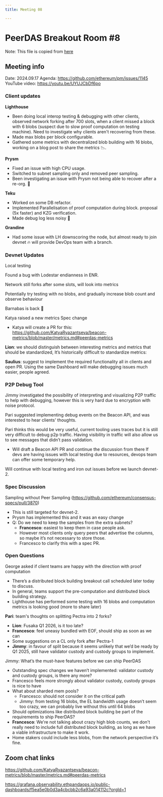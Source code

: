 ```yaml
---
title: Meeting 08

---
```


# PeerDAS Breakout Room #8

Note: This file is copied from [here](https://docs.google.com/document/d/1Ng2IrCe28kTt1BnIsjtMlKHq2MHgaja24LhFXSvqfJQ/edit#heading=h.tubwqb51zcjq)


## Meeting info
Date: 2024.09.17
Agenda: https://github.com/ethereum/pm/issues/1145 
YouTube video: https://youtu.be/UYUJCbDf6po

### Client updates

**Lighthouse**

- Been doing local interop testing & debugging with other clients, observed network forking after 700 slots, when a client missed a block with 6 blobs (suspect due to slow proof computation on testing machine). Need to investigate why clients aren't recovering from these.
- Made max blobs per block configurable.
- Gathered some metrics with decentralized blob building with 16 blobs, working on a blog post to share the metrics 📉.

**Prysm**

- Fixed an issue with high CPU usage.
- Switched to subnet sampling only and removed peer sampling.
- Been investigating an issue with Prysm not being able to recover after a re-org. 🍴

**Teku**

- Worked on some DB refactor.
- Implemented Parallelisation of proof computation during block. proposal (5x faster) and KZG verification.
- Made debug log less noisy 🤫

**Grandine**

- Had some issue with LH downscoring the node, but almost ready to join devnet 🔥 will provide DevOps team with a branch.


### Devnet Updates

Local testing

Found a bug with Lodestar endianness in ENR.

Network still forks after some slots, will look into metrics

Potentially try testing with no blobs, and gradually increase blob count and observe behaviour

Barnabas is back 🎉

Katya raised a new metrics Spec change
- Katya will create a PR for this: https://github.com/KatyaRyazantseva/beacon-metrics/blob/master/metrics.md#peerdas-metrics

**Lion**: we should distinguish between interesting metrics and metrics that should be standardized, It’s historically difficult to standardize metrics:

**Saulius**: suggest to implement the required functionality all in clients and open PR. Using the same Dashboard will make debugging issues much easier, people agreed.

### P2P Debug Tool

Jimmy investigated the possibility of interpreting and visualizing P2P traffic to help with debugging, however this is very hard due to encryption with noise protocol.

Pari suggested implementing debug events on the Beacon API, and was interested to hear clients' thoughts.

Pari thinks this would be very useful, current tooling uses traces but it is still very difficult to debug p2p traffic. Having visibility in traffic will also allow us to see messages that didn’t pass validation.

- Will draft a Beacon API PR and continue the discussion from there
If devs are having issues with local testing due to resources, devops team can offer some temporary help.

Will continue with local testing and iron out issues before we launch devnet-2.

### Spec Discussion

Sampling without Peer Sampling (https://github.com/ethereum/consensus-specs/pull/3870)

- This is still targeted for devnet-2.
- Prysm has implemented this and it was an easy change
- Q: Do we need to keep the samples from the extra subnets?
  - **Francesco**: easiest to keep them in case people ask.
  - However most clients only query peers that advertise the columns, so maybe it’s not necessary to store those.
  - Francesco to clarify this with a spec PR.

### Open Questions

George asked if client teams are happy with the direction with proof computation
- There’s a distributed block building breakout call scheduled later today to discuss.
- In general, teams support the pre-computation and distributed block building strategy.
- Lighthouse has performed some testing with 16 blobs and computation metrics is looking good (more to share later)

**Pari**: team's thoughts on splitting Pectra into 2 forks?
- **Lion**: Fusaka Q1 2026, is it too late?
- **Francesco**: feel uneasy bundled with EOF, should ship as soon as we can
- Some suggestions on a CL only fork after Pectra-1
- **Jimmy**: in favour of split because it seems unlikely that we’d be ready by Q1 2025, still have validator custody and custody groups to implement.

Jimmy: What’s the must-have features before we can ship PeerDAS
- Outstanding spec changes we haven’t implemented: validator custody and custody groups, is there any more?
- Francesco feels more strongly about validator custody, custody groups is nice to have
- What about sharded mem pools?
  - Francesco: should not consider it on the critical path
  - Jimmy: from testing 16 blobs, the EL bandwidth usage doesn’t seem too crazy, we can probably live without this until 64 blobs
- Should optimizations like distributed block building be part of the requirements to ship PeerDAS?
- **Francesco**: We're not talking about crazy high blob counts, we don't really need to include full distributed block building, as long as we have a viable infrastructure to make it work.
- Home stakers could include less blobs, from the network perspective it’s fine.

## Zoom chat links

https://github.com/KatyaRyazantseva/beacon-metrics/blob/master/metrics.md#peerdas-metrics

https://grafana.observability.ethpandaops.io/public-dashboards/f5ea5e0b0d3a4cbcbb2c6a93a014112c?orgId=1